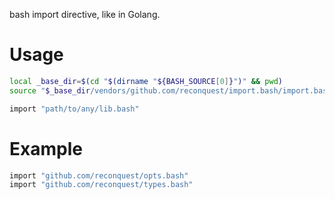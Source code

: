 bash import directive, like in Golang.

# Usage

```bash
local _base_dir=$(cd "$(dirname "${BASH_SOURCE[0]}")" && pwd)
source "$_base_dir/vendors/github.com/reconquest/import.bash/import.bash"

import "path/to/any/lib.bash"
```

# Example

```bash
import "github.com/reconquest/opts.bash"
import "github.com/reconquest/types.bash"
```
